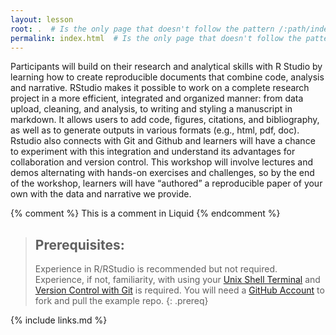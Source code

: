 ```yaml
---
layout: lesson
root: .  # Is the only page that doesn't follow the pattern /:path/index.html
permalink: index.html  # Is the only page that doesn't follow the pattern /:path/index.html
---
```

Participants will build on their research and analytical skills with R Studio by learning how to create reproducible documents that combine code, analysis and narrative. RStudio makes it possible to work on a complete research project in a more efficient, integrated and organized manner: from data upload, cleaning, and analysis, to writing and styling a manuscript in markdown. It allows users to add code, figures, citations, and bibliography, as well as to generate outputs in various formats (e.g., html, pdf, doc). Rstudio also connects with Git and Github and learners will have a chance to experiment with this integration and understand its advantages for collaboration and version control. This workshop will involve lectures and demos alternating with hands-on exercises and challenges, so by the end of the workshop, learners will have “authored” a reproducible paper of your own with the data and narrative we provide. 

<!-- this is an html comment -->

{% comment %} This is a comment in Liquid {% endcomment %}

> ## Prerequisites:
>
> Experience in R/RStudio is recommended but not required. Experience, if not, familiarity, with using your <a href="https://swcarpentry.github.io/shell-novice/">Unix Shell Terminal</a> and <a href="https://swcarpentry.github.io/git-novice/">Version Control with Git</a> is required. You will need a <a href="https://github.com/">GitHub Account</a> to fork and pull the example repo.
{: .prereq}

{% include links.md %}
